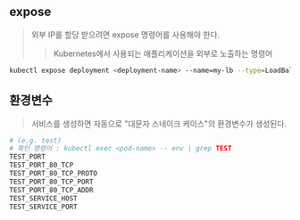 ## expose

> 외부 IP를 할당 받으려면 expose 명령어를 사용해야 한다.
>
> > Kubernetes에서 사용되는 애플리케이션을 외부로 노출하는 명령어

```sh
kubectl expose deployment <deployment-name> --name=my-lb --type=LoadBalancer --port=80 --target-port=8080
```

## 환경변수

> 서비스를 생성하면 자동으로 "대문자 스네이크 케이스"의 환경변수가 생성된다.

```sh
# (e.g. test)
# 확인 명령어 : kubectl exec <pod-name> -- env | grep TEST
TEST_PORT
TEST_PORT_80_TCP
TEST_PORT_80_TCP_PROTO
TEST_PORT_80_TCP_PORT
TEST_PORT_80_TCP_ADDR
TEST_SERVICE_HOST
TEST_SERVICE_PORT
```

